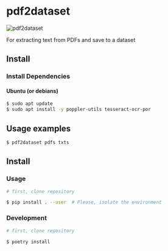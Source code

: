 # pdf2dataset

![pdf2dataset](https://github.com/icaropires/pdf2dataset/workflows/pdf2dataset/badge.svg)

For extracting text from PDFs and save to a dataset

## Install

### Install Dependencies

#### Ubuntu (or debians)

``` bash
$ sudo apt update
$ sudo apt install -y poppler-utils tesseract-ocr-por
```

## Usage examples

``` bash
$ pdf2dataset pdfs txts
```

## Install

### Usage

``` bash
# first, clone repository

$ pip install . --user  # Please, isolate the environment
```


### Development

``` bash
# first, clone repository

$ poetry install
```

